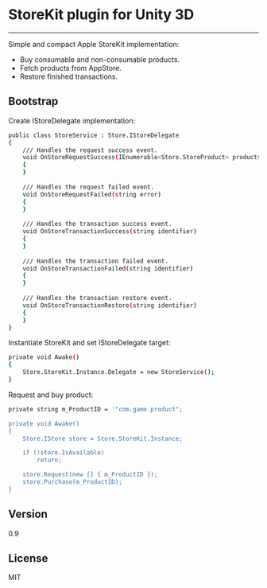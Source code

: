 StoreKit plugin for Unity 3D
=========
---
Simple and compact Apple StoreKit implementation:

  - Buy consumable and non-consumable products.
  - Fetch products from AppStore.
  - Restore finished transactions.

Bootstrap
--------------

Create IStoreDelegate implementation:
```sh
public class StoreService : Store.IStoreDelegate
{
    /// Handles the request success event.
    void OnStoreRequestSuccess(IEnumerable<Store.StoreProduct> products)
    {
    }
    		
    /// Handles the request failed event.
    void OnStoreRequestFailed(string error)
    {
    }
    		
    /// Handles the transaction success event.
    void OnStoreTransactionSuccess(string identifier)
    {
    }
    		
    /// Handles the transaction failed event.
    void OnStoreTransactionFailed(string identifier)
    {
    }
    
    /// Handles the transaction restore event.
    void OnStoreTransactionRestore(string identifier)
    {
    }
}
```
Instantiate StoreKit and set IStoreDelegate target:
```sh
private void Awake()
{
    Store.StoreKit.Instance.Delegate = new StoreService();
}
```

Request and buy product:
```sh
private string m_ProductID = '"com.game.product";

private void Awake()
{
    Store.IStore store = Store.StoreKit.Instance;

    if (!store.IsAvailable)
        return;

    store.Request(new [] { m_ProductID });
    store.Purchase(m_ProductID);
}
```

Version
----

0.9

License
----

MIT
